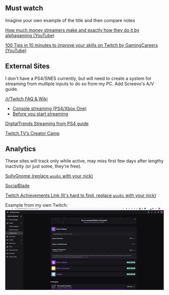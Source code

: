## Must watch 
Imagine your own example of the title and then compare notes

[How much money streamers make and exactly how they do it by alphagaming (YouTube)](https://youtu.be/Lrj_6d5Ja3c)

[100 Tips in 10 minutes to improve your skills on Twitch by GamingCareers (YouTube)](https://youtu.be/ucQ-bhSn5IY)

## External Sites

I don't have a PS4/SNES currently, but will need to create a system for streaming from multiple inputs to do so from my PC. Add Screevo's A/V guide.

[/r/Twitch FAQ & Wiki](https://www.reddit.com/r/Twitch/wiki/faq)
- [Console streaming (PS4/Xbox One)](https://www.reddit.com/r/Twitch/wiki/console_streaming)
- [Before you start streaming](https://www.reddit.com/r/Twitch/wiki/startingout)

[DigitalTrends Streaming from PS4 guide](https://www.digitaltrends.com/gaming/how-to-stream-on-ps4/)

[Twitch.TV’s Creator Camp](https://www.twitch.tv/creatorcamp/en/)

## Analytics

These sites will track only while active, may miss first few days after lengthy inactivity (or just some, they’re free). 

[SullyGnome (replace `wuubi` with your nick)](https://sullygnome.com/channel/wuubi/3)

[SocialBlade](https://socialblade.com/)

[Twitch Achievements Link (It's hard to find, replace `wuubi` with your nick)](https://dashboard.twitch.tv/u/wuubi/achievements)

Example from my own Twitch:
![wuubi-achievements-page](../../uploads/196e4cb38de7071cf82736bd23b07f97/wuubi-achievements-page.jpg)